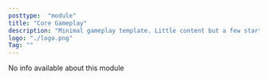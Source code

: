 ```yaml
---
posttype:  "module"  
title: "Core Gameplay"
description: "Minimal gameplay template. Little content but a few starting items."
logo: "./logo.png"
Tag: ""
---
```

No info available about this module

